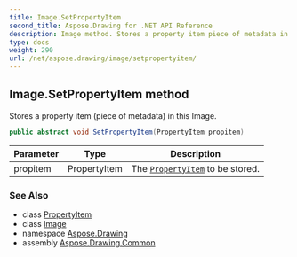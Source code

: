 ```yaml
---
title: Image.SetPropertyItem
second_title: Aspose.Drawing for .NET API Reference
description: Image method. Stores a property item piece of metadata in this Image
type: docs
weight: 290
url: /net/aspose.drawing/image/setpropertyitem/
---
```

## Image.SetPropertyItem method

Stores a property item (piece of metadata) in this Image.

```csharp
public abstract void SetPropertyItem(PropertyItem propitem)
```

| Parameter | Type | Description |
| --- | --- | --- |
| propitem | PropertyItem | The [`PropertyItem`](../../../aspose.drawing.imaging/propertyitem/) to be stored. |

### See Also

* class [PropertyItem](../../../aspose.drawing.imaging/propertyitem/)
* class [Image](../)
* namespace [Aspose.Drawing](../../image/)
* assembly [Aspose.Drawing.Common](../../../)


